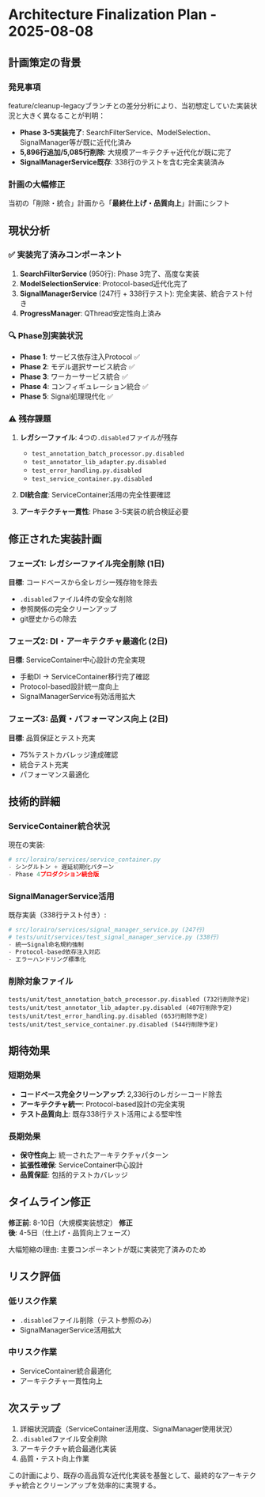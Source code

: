 # Architecture Finalization Plan - 2025-08-08

## 計画策定の背景

### 発見事項
feature/cleanup-legacyブランチとの差分分析により、当初想定していた実装状況と大きく異なることが判明：

- **Phase 3-5実装完了**: SearchFilterService、ModelSelection、SignalManager等が既に近代化済み
- **5,896行追加/5,085行削除**: 大規模アーキテクチャ近代化が既に完了
- **SignalManagerService既存**: 338行のテストを含む完全実装済み

### 計画の大幅修正
当初の「削除・統合」計画から「**最終仕上げ・品質向上**」計画にシフト

## 現状分析

### ✅ 実装完了済みコンポーネント
1. **SearchFilterService** (950行): Phase 3完了、高度な実装
2. **ModelSelectionService**: Protocol-based近代化完了
3. **SignalManagerService** (247行 + 338行テスト): 完全実装、統合テスト付き
4. **ProgressManager**: QThread安定性向上済み

### 🔍 Phase別実装状況
- **Phase 1**: サービス依存注入Protocol ✅
- **Phase 2**: モデル選択サービス統合 ✅  
- **Phase 3**: ワーカーサービス統合 ✅
- **Phase 4**: コンフィギュレーション統合 ✅
- **Phase 5**: Signal処理現代化 ✅

### ⚠️ 残存課題
1. **レガシーファイル**: 4つの`.disabled`ファイルが残存
   - `test_annotation_batch_processor.py.disabled`
   - `test_annotator_lib_adapter.py.disabled`
   - `test_error_handling.py.disabled`
   - `test_service_container.py.disabled`

2. **DI統合度**: ServiceContainer活用の完全性要確認
3. **アーキテクチャ一貫性**: Phase 3-5実装の統合検証必要

## 修正された実装計画

### フェーズ1: レガシーファイル完全削除 (1日)
**目標**: コードベースから全レガシー残存物を除去
- `.disabled`ファイル4件の安全な削除
- 参照関係の完全クリーンアップ
- git歴史からの除去

### フェーズ2: DI・アーキテクチャ最適化 (2日)  
**目標**: ServiceContainer中心設計の完全実現
- 手動DI → ServiceContainer移行完了確認
- Protocol-based設計統一度向上
- SignalManagerService有効活用拡大

### フェーズ3: 品質・パフォーマンス向上 (2日)
**目標**: 品質保証とテスト充実
- 75%テストカバレッジ達成確認
- 統合テスト充実
- パフォーマンス最適化

## 技術的詳細

### ServiceContainer統合状況
現在の実装:
```python
# src/lorairo/services/service_container.py
- シングルトン + 遅延初期化パターン
- Phase 4プロダクション統合版
```

### SignalManagerService活用
既存実装（338行テスト付き）:
```python
# src/lorairo/services/signal_manager_service.py (247行)
# tests/unit/services/test_signal_manager_service.py (338行)
- 統一Signal命名規約強制
- Protocol-based依存注入対応
- エラーハンドリング標準化
```

### 削除対象ファイル
```
tests/unit/test_annotation_batch_processor.py.disabled (732行削除予定)
tests/unit/test_annotator_lib_adapter.py.disabled (407行削除予定) 
tests/unit/test_error_handling.py.disabled (653行削除予定)
tests/unit/test_service_container.py.disabled (544行削除予定)
```

## 期待効果

### 短期効果
- **コードベース完全クリーンアップ**: 2,336行のレガシーコード除去
- **アーキテクチャ統一**: Protocol-based設計の完全実現
- **テスト品質向上**: 既存338行テスト活用による堅牢性

### 長期効果  
- **保守性向上**: 統一されたアーキテクチャパターン
- **拡張性確保**: ServiceContainer中心設計
- **品質保証**: 包括的テストカバレッジ

## タイムライン修正

**修正前**: 8-10日（大規模実装想定）
**修正後**: 4-5日（仕上げ・品質向上フェーズ）

大幅短縮の理由: 主要コンポーネントが既に実装完了済みのため

## リスク評価

### 低リスク作業
- `.disabled`ファイル削除（テスト参照のみ）
- SignalManagerService活用拡大

### 中リスク作業  
- ServiceContainer統合最適化
- アーキテクチャ一貫性向上

## 次ステップ
1. 詳細状況調査（ServiceContainer活用度、SignalManager使用状況）
2. `.disabled`ファイル安全削除
3. アーキテクチャ統合最適化実装
4. 品質・テスト向上作業

この計画により、既存の高品質な近代化実装を基盤として、最終的なアーキテクチャ統合とクリーンアップを効率的に実現する。